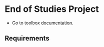 # End of Studies Project

- Go to toolbox [documentation.](https://nouhin.github.io/pfe-repo/toolbox.html)

## Requirements

